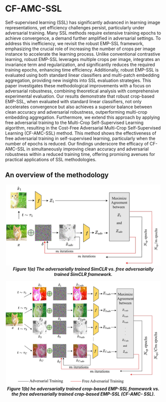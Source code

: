 # CF-AMC-SSL
Self-supervised learning (SSL) has significantly advanced in learning image representations, yet efficiency challenges persist, particularly under adversarial training. Many SSL methods require extensive training epochs to achieve convergence, a demand further amplified in adversarial settings. To address this inefficiency, we revisit the robust EMP-SSL framework, emphasizing the crucial role of increasing the number of crops per image instance to accelerate the learning process. Unlike conventional contrastive learning, robust EMP-SSL leverages multiple crops per image, integrates an invariance term and regularization, and significantly reduces the required training epochs, enhancing time efficiency. Additionally, robust EMP-SSL is evaluated using both standard linear classifiers and multi-patch embedding aggregation, providing new insights into SSL evaluation strategies. This paper investigates these methodological improvements with a focus on adversarial robustness, combining theoretical analysis with comprehensive experimental evaluation. Our results demonstrate that robust crop-based EMP-SSL, when evaluated with standard linear classifiers, not only accelerates convergence but also achieves a superior balance between clean accuracy and adversarial robustness, outperforming multi-crop embedding aggregation. Furthermore, we extend this approach by applying free adversarial training to the Multi-Crop Self-Supervised Learning algorithm, resulting in the Cost-Free Adversarial Multi-Crop Self-Supervised Learning (CF-AMC-SSL) method. This method shows the effectiveness of free adversarial training in self-supervised learning, particularly when the number of epochs is reduced. Our findings underscore the efficacy of CF-AMC-SSL in simultaneously improving clean accuracy and adversarial robustness within a reduced training time, offering promising avenues for practical applications of SSL methodologies. 

## An overview of the methodology
<p align="center">
<img src="./figures/Sim.jpg" alt="Alt Text" width="500">
 <br>
 <em><strong>Figure 1(a) The adversarially trained SimCLR vs. free adversarially trained
SimCLR framework.</strong></em>
</p>

<p align="center">
<img src="./figures/Emp.jpg" alt="Alt Text" width="500">
  <br>
  <em><strong>Figure 1(b) he adversarially trained crop-based EMP-SSL framework vs.
the free adversarially trained crop-based EMP-SSL (CF-AMC-
SSL).</strong></em>
</p>

<div align="center">
